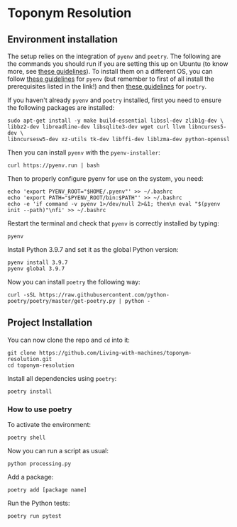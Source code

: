# Toponym Resolution

## Environment installation

The setup relies on the integration of `pyenv` and `poetry`. The following are the commands you should run if you are setting this up on Ubuntu (to know more, see [these guidelines](https://www.adaltas.com/en/2021/06/09/pyrepo-project-initialization/)). To install them on a different OS, you can follow [these guidelines](https://github.com/pyenv/pyenv#installation) for `pyenv` (but remember to first of all install the prerequisites listed in the link!) and then [these guidelines](https://python-poetry.org/docs/#osx--linux--bashonwindows-install-instructions) for `poetry`.

If you haven't already `pyenv` and `poetry` installed, first you need to ensure the following packages are installed:

```
sudo apt-get install -y make build-essential libssl-dev zlib1g-dev \
libbz2-dev libreadline-dev libsqlite3-dev wget curl llvm libncurses5-dev \
libncursesw5-dev xz-utils tk-dev libffi-dev liblzma-dev python-openssl
```

Then you can install `pyenv` with the `pyenv-installer`:

```
curl https://pyenv.run | bash
```
Then to properly configure pyenv for use on the system, you need:

```
echo 'export PYENV_ROOT="$HOME/.pyenv"' >> ~/.bashrc
echo 'export PATH="$PYENV_ROOT/bin:$PATH"' >> ~/.bashrc
echo -e 'if command -v pyenv 1>/dev/null 2>&1; then\n eval "$(pyenv init --path)"\nfi' >> ~/.bashrc
```

Restart the terminal and check that `pyenv` is correctly installed by typing:
```
pyenv
```

Install Python 3.9.7 and set it as the global Python version:

```
pyenv install 3.9.7
pyenv global 3.9.7
```

Now you can install `poetry` the following way:

```
curl -sSL https://raw.githubusercontent.com/python-poetry/poetry/master/get-poetry.py | python -
```

## Project Installation

You can now clone the repo and `cd` into it:

```
git clone https://github.com/Living-with-machines/toponym-resolution.git
cd toponym-resolution
```

Install all dependencies using `poetry`:

```
poetry install
```

### How to use poetry

To activate the environment:

```
poetry shell
```

Now you can run a script as usual:

```
python processing.py
```

Add a package:

```
poetry add [package name]
```

Run the Python tests:

```
poetry run pytest
```



